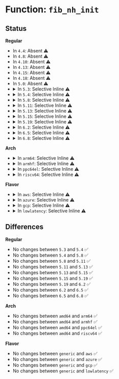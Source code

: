 # Function: <code>fib_nh_init</code>

## Status
<b>Regular</b>
<ul>
<li>
In <code>4.4</code>: Absent ⚠️
</li>
<li>
In <code>4.8</code>: Absent ⚠️
</li>
<li>
In <code>4.10</code>: Absent ⚠️
</li>
<li>
In <code>4.13</code>: Absent ⚠️
</li>
<li>
In <code>4.15</code>: Absent ⚠️
</li>
<li>
In <code>4.18</code>: Absent ⚠️
</li>
<li>
In <code>5.0</code>: Absent ⚠️
</li>
<li>
<details>
<summary>In <code>5.3</code>: Selective Inline ⚠️</summary>

```c
int fib_nh_init(struct net *net, struct fib_nh *nh, struct fib_config *cfg, int nh_weight, struct netlink_ext_ack *extack);
```

**Collision:** Unique Global

**Inline:** Selective

**Transformation:** False

**Instances:**

```
In net/ipv4/fib_semantics.c (ffffffff819c8210)
Location: net/ipv4/fib_semantics.c:602
Inline: True
Direct callers:
  - net/ipv4/fib_semantics.c:fib_create_info
  - net/ipv4/fib_semantics.c:fib_get_nhs
```
**Symbols:**

```
ffffffff819c8210-ffffffff819c82b1: fib_nh_init (STB_GLOBAL)
```
</details>
</li>
<li>
<details>
<summary>In <code>5.4</code>: Selective Inline ⚠️</summary>

```c
int fib_nh_init(struct net *net, struct fib_nh *nh, struct fib_config *cfg, int nh_weight, struct netlink_ext_ack *extack);
```

**Collision:** Unique Global

**Inline:** Selective

**Transformation:** False

**Instances:**

```
In net/ipv4/fib_semantics.c (ffffffff819fedc0)
Location: net/ipv4/fib_semantics.c:602
Inline: True
Direct callers:
  - net/ipv4/fib_semantics.c:fib_create_info
  - net/ipv4/fib_semantics.c:fib_get_nhs
```
**Symbols:**

```
ffffffff819fedc0-ffffffff819fee61: fib_nh_init (STB_GLOBAL)
```
</details>
</li>
<li>
<details>
<summary>In <code>5.8</code>: Selective Inline ⚠️</summary>

```c
int fib_nh_init(struct net *net, struct fib_nh *nh, struct fib_config *cfg, int nh_weight, struct netlink_ext_ack *extack);
```

**Collision:** Unique Global

**Inline:** Selective

**Transformation:** False

**Instances:**

```
In net/ipv4/fib_semantics.c (ffffffff81aee350)
Location: net/ipv4/fib_semantics.c:611
Inline: True
Direct callers:
  - net/ipv4/fib_semantics.c:fib_create_info
  - net/ipv4/fib_semantics.c:fib_get_nhs
  - net/ipv4/nexthop.c:nh_create_ipv4
```
**Symbols:**

```
ffffffff81aee350-ffffffff81aee3fa: fib_nh_init (STB_GLOBAL)
```
</details>
</li>
<li>
<details>
<summary>In <code>5.11</code>: Selective Inline ⚠️</summary>

```c
int fib_nh_init(struct net *net, struct fib_nh *nh, struct fib_config *cfg, int nh_weight, struct netlink_ext_ack *extack);
```

**Collision:** Unique Global

**Inline:** Selective

**Transformation:** False

**Instances:**

```
In net/ipv4/fib_semantics.c (ffffffff81afb2b0)
Location: net/ipv4/fib_semantics.c:611
Inline: True
Direct callers:
  - net/ipv4/fib_semantics.c:fib_create_info
  - net/ipv4/fib_semantics.c:fib_get_nhs
  - net/ipv4/nexthop.c:nh_create_ipv4
```
**Symbols:**

```
ffffffff81afb2b0-ffffffff81afb35a: fib_nh_init (STB_GLOBAL)
```
</details>
</li>
<li>
<details>
<summary>In <code>5.13</code>: Selective Inline ⚠️</summary>

```c
int fib_nh_init(struct net *net, struct fib_nh *nh, struct fib_config *cfg, int nh_weight, struct netlink_ext_ack *extack);
```

**Collision:** Unique Global

**Inline:** Selective

**Transformation:** False

**Instances:**

```
In net/ipv4/fib_semantics.c (ffffffff81ae69a0)
Location: net/ipv4/fib_semantics.c:612
Inline: True
Direct callers:
  - net/ipv4/fib_semantics.c:fib_create_info
  - net/ipv4/fib_semantics.c:fib_get_nhs
  - net/ipv4/nexthop.c:nh_create_ipv4
```
**Symbols:**

```
ffffffff81ae69a0-ffffffff81ae6a46: fib_nh_init (STB_GLOBAL)
```
</details>
</li>
<li>
<details>
<summary>In <code>5.15</code>: Selective Inline ⚠️</summary>

```c
int fib_nh_init(struct net *net, struct fib_nh *nh, struct fib_config *cfg, int nh_weight, struct netlink_ext_ack *extack);
```

**Collision:** Unique Global

**Inline:** Selective

**Transformation:** False

**Instances:**

```
In net/ipv4/fib_semantics.c (ffffffff81ba65f0)
Location: net/ipv4/fib_semantics.c:617
Inline: True
Direct callers:
  - net/ipv4/fib_semantics.c:fib_create_info
  - net/ipv4/fib_semantics.c:fib_get_nhs
  - net/ipv4/nexthop.c:nh_create_ipv4
```
**Symbols:**

```
ffffffff81ba65f0-ffffffff81ba6696: fib_nh_init (STB_GLOBAL)
```
</details>
</li>
<li>
<details>
<summary>In <code>5.19</code>: Selective Inline ⚠️</summary>

```c
int fib_nh_init(struct net *net, struct fib_nh *nh, struct fib_config *cfg, int nh_weight, struct netlink_ext_ack *extack);
```

**Collision:** Unique Global

**Inline:** Selective

**Transformation:** False

**Instances:**

```
In net/ipv4/fib_semantics.c (ffffffff81d38fe0)
Location: net/ipv4/fib_semantics.c:619
Inline: True
Direct callers:
  - net/ipv4/fib_semantics.c:fib_create_info
  - net/ipv4/fib_semantics.c:fib_get_nhs
  - net/ipv4/nexthop.c:nh_create_ipv4
```
**Symbols:**

```
ffffffff81d38fe0-ffffffff81d3909b: fib_nh_init (STB_GLOBAL)
```
</details>
</li>
<li>
<details>
<summary>In <code>6.2</code>: Selective Inline ⚠️</summary>

```c
int fib_nh_init(struct net *net, struct fib_nh *nh, struct fib_config *cfg, int nh_weight, struct netlink_ext_ack *extack);
```

**Collision:** Unique Global

**Inline:** Selective

**Transformation:** False

**Instances:**

```
In net/ipv4/fib_semantics.c (ffffffff81f018a0)
Location: net/ipv4/fib_semantics.c:621
Inline: True
Direct callers:
  - net/ipv4/fib_semantics.c:fib_create_info
  - net/ipv4/fib_semantics.c:fib_get_nhs
  - net/ipv4/nexthop.c:nh_create_ipv4
```
**Symbols:**

```
ffffffff81f018a0-ffffffff81f0195b: fib_nh_init (STB_GLOBAL)
```
</details>
</li>
<li>
<details>
<summary>In <code>6.5</code>: Selective Inline ⚠️</summary>

```c
int fib_nh_init(struct net *net, struct fib_nh *nh, struct fib_config *cfg, int nh_weight, struct netlink_ext_ack *extack);
```

**Collision:** Unique Global

**Inline:** Selective

**Transformation:** False

**Instances:**

```
In net/ipv4/fib_semantics.c (ffffffff81f61300)
Location: net/ipv4/fib_semantics.c:621
Inline: True
Direct callers:
  - net/ipv4/fib_semantics.c:fib_create_info
  - net/ipv4/fib_semantics.c:fib_get_nhs
  - net/ipv4/nexthop.c:nh_create_ipv4
```
**Symbols:**

```
ffffffff81f61300-ffffffff81f613bb: fib_nh_init (STB_GLOBAL)
```
</details>
</li>
<li>
<details>
<summary>In <code>6.8</code>: Selective Inline ⚠️</summary>

```c
int fib_nh_init(struct net *net, struct fib_nh *nh, struct fib_config *cfg, int nh_weight, struct netlink_ext_ack *extack);
```

**Collision:** Unique Global

**Inline:** Selective

**Transformation:** False

**Instances:**

```
In net/ipv4/fib_semantics.c (ffffffff820278d0)
Location: net/ipv4/fib_semantics.c:622
Inline: True
Direct callers:
  - net/ipv4/fib_semantics.c:fib_create_info
  - net/ipv4/fib_semantics.c:fib_get_nhs
  - net/ipv4/nexthop.c:nh_create_ipv4
```
**Symbols:**

```
ffffffff820278d0-ffffffff8202798b: fib_nh_init (STB_GLOBAL)
```
</details>
</li>
</ul>
<b>Arch</b>
<ul>
<li>
<details>
<summary>In <code>arm64</code>: Selective Inline ⚠️</summary>

```c
int fib_nh_init(struct net *net, struct fib_nh *nh, struct fib_config *cfg, int nh_weight, struct netlink_ext_ack *extack);
```

**Collision:** Unique Global

**Inline:** Selective

**Transformation:** False

**Instances:**

```
In net/ipv4/fib_semantics.c (ffff800010cb7370)
Location: net/ipv4/fib_semantics.c:602
Inline: True
Direct callers:
  - net/ipv4/fib_semantics.c:fib_create_info
  - net/ipv4/fib_semantics.c:fib_get_nhs
```
**Symbols:**

```
ffff800010cb7370-ffff800010cb744c: fib_nh_init (STB_GLOBAL)
```
</details>
</li>
<li>
<details>
<summary>In <code>armhf</code>: Selective Inline ⚠️</summary>

```c
int fib_nh_init(struct net *net, struct fib_nh *nh, struct fib_config *cfg, int nh_weight, struct netlink_ext_ack *extack);
```

**Collision:** Unique Global

**Inline:** Selective

**Transformation:** False

**Instances:**

```
In net/ipv4/fib_semantics.c (c0dc2870)
Location: net/ipv4/fib_semantics.c:602
Inline: True
Direct callers:
  - net/ipv4/fib_semantics.c:fib_create_info
  - net/ipv4/fib_semantics.c:fib_create_info
  - net/ipv4/nexthop.c:nexthop_create
```
**Symbols:**

```
c0dc2870-c0dc2930: fib_nh_init (STB_GLOBAL)
```
</details>
</li>
<li>
<details>
<summary>In <code>ppc64el</code>: Selective Inline ⚠️</summary>

```c
int fib_nh_init(struct net *net, struct fib_nh *nh, struct fib_config *cfg, int nh_weight, struct netlink_ext_ack *extack);
```

**Collision:** Unique Global

**Inline:** Selective

**Transformation:** False

**Instances:**

```
In net/ipv4/fib_semantics.c (c000000000dcf870)
Location: net/ipv4/fib_semantics.c:602
Inline: True
Direct callers:
  - net/ipv4/fib_semantics.c:fib_create_info
  - net/ipv4/fib_semantics.c:fib_get_nhs
```
**Symbols:**

```
c000000000dcf870-c000000000dcf984: fib_nh_init (STB_GLOBAL)
```
</details>
</li>
<li>
<details>
<summary>In <code>riscv64</code>: Selective Inline ⚠️</summary>

```c
int fib_nh_init(struct net *net, struct fib_nh *nh, struct fib_config *cfg, int nh_weight, struct netlink_ext_ack *extack);
```

**Collision:** Unique Global

**Inline:** Selective

**Transformation:** False

**Instances:**

```
In net/ipv4/fib_semantics.c (ffffffe00080e706)
Location: net/ipv4/fib_semantics.c:602
Inline: True
Direct callers:
  - net/ipv4/fib_semantics.c:fib_create_info
  - net/ipv4/fib_semantics.c:fib_get_nhs
```
**Symbols:**

```
ffffffe00080e706-ffffffe00080e7bc: fib_nh_init (STB_GLOBAL)
```
</details>
</li>
</ul>
<b>Flavor</b>
<ul>
<li>
<details>
<summary>In <code>aws</code>: Selective Inline ⚠️</summary>

```c
int fib_nh_init(struct net *net, struct fib_nh *nh, struct fib_config *cfg, int nh_weight, struct netlink_ext_ack *extack);
```

**Collision:** Unique Global

**Inline:** Selective

**Transformation:** False

**Instances:**

```
In net/ipv4/fib_semantics.c (ffffffff8199eb60)
Location: net/ipv4/fib_semantics.c:602
Inline: True
Direct callers:
  - net/ipv4/fib_semantics.c:fib_create_info
  - net/ipv4/fib_semantics.c:fib_get_nhs
```
**Symbols:**

```
ffffffff8199eb60-ffffffff8199ec01: fib_nh_init (STB_GLOBAL)
```
</details>
</li>
<li>
<details>
<summary>In <code>azure</code>: Selective Inline ⚠️</summary>

```c
int fib_nh_init(struct net *net, struct fib_nh *nh, struct fib_config *cfg, int nh_weight, struct netlink_ext_ack *extack);
```

**Collision:** Unique Global

**Inline:** Selective

**Transformation:** False

**Instances:**

```
In net/ipv4/fib_semantics.c (ffffffff81958620)
Location: net/ipv4/fib_semantics.c:602
Inline: True
Direct callers:
  - net/ipv4/fib_semantics.c:fib_create_info
  - net/ipv4/fib_semantics.c:fib_get_nhs
```
**Symbols:**

```
ffffffff81958620-ffffffff819586c1: fib_nh_init (STB_GLOBAL)
```
</details>
</li>
<li>
<details>
<summary>In <code>gcp</code>: Selective Inline ⚠️</summary>

```c
int fib_nh_init(struct net *net, struct fib_nh *nh, struct fib_config *cfg, int nh_weight, struct netlink_ext_ack *extack);
```

**Collision:** Unique Global

**Inline:** Selective

**Transformation:** False

**Instances:**

```
In net/ipv4/fib_semantics.c (ffffffff81a09400)
Location: net/ipv4/fib_semantics.c:602
Inline: True
Direct callers:
  - net/ipv4/fib_semantics.c:fib_create_info
  - net/ipv4/fib_semantics.c:fib_get_nhs
```
**Symbols:**

```
ffffffff81a09400-ffffffff81a094a1: fib_nh_init (STB_GLOBAL)
```
</details>
</li>
<li>
<details>
<summary>In <code>lowlatency</code>: Selective Inline ⚠️</summary>

```c
int fib_nh_init(struct net *net, struct fib_nh *nh, struct fib_config *cfg, int nh_weight, struct netlink_ext_ack *extack);
```

**Collision:** Unique Global

**Inline:** Selective

**Transformation:** False

**Instances:**

```
In net/ipv4/fib_semantics.c (ffffffff81a13bb0)
Location: net/ipv4/fib_semantics.c:602
Inline: True
Direct callers:
  - net/ipv4/fib_semantics.c:fib_create_info
  - net/ipv4/fib_semantics.c:fib_get_nhs
```
**Symbols:**

```
ffffffff81a13bb0-ffffffff81a13c51: fib_nh_init (STB_GLOBAL)
```
</details>
</li>
</ul>

## Differences
<b>Regular</b>
<ul>
<li>
No changes between <code>5.3</code> and <code>5.4</code> ✅
</li>
<li>
No changes between <code>5.4</code> and <code>5.8</code> ✅
</li>
<li>
No changes between <code>5.8</code> and <code>5.11</code> ✅
</li>
<li>
No changes between <code>5.11</code> and <code>5.13</code> ✅
</li>
<li>
No changes between <code>5.13</code> and <code>5.15</code> ✅
</li>
<li>
No changes between <code>5.15</code> and <code>5.19</code> ✅
</li>
<li>
No changes between <code>5.19</code> and <code>6.2</code> ✅
</li>
<li>
No changes between <code>6.2</code> and <code>6.5</code> ✅
</li>
<li>
No changes between <code>6.5</code> and <code>6.8</code> ✅
</li>
</ul>
<b>Arch</b>
<ul>
<li>
No changes between <code>amd64</code> and <code>arm64</code> ✅
</li>
<li>
No changes between <code>amd64</code> and <code>armhf</code> ✅
</li>
<li>
No changes between <code>amd64</code> and <code>ppc64el</code> ✅
</li>
<li>
No changes between <code>amd64</code> and <code>riscv64</code> ✅
</li>
</ul>
<b>Flavor</b>
<ul>
<li>
No changes between <code>generic</code> and <code>aws</code> ✅
</li>
<li>
No changes between <code>generic</code> and <code>azure</code> ✅
</li>
<li>
No changes between <code>generic</code> and <code>gcp</code> ✅
</li>
<li>
No changes between <code>generic</code> and <code>lowlatency</code> ✅
</li>
</ul>
